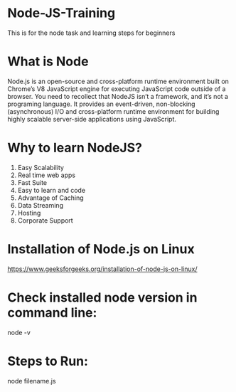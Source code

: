 # Node-JS-Training
This is for the node task and learning steps for beginners

# What is Node
Node.js is an open-source and cross-platform runtime environment built on Chrome’s V8 JavaScript engine for executing JavaScript code outside of a browser. You need to recollect that NodeJS isn’t a framework, and it’s not a programing language. It provides an event-driven, non-blocking (asynchronous) I/O and cross-platform runtime environment for building highly scalable server-side applications using JavaScript.

# Why to learn NodeJS?

1. Easy Scalability
2. Real time web apps
3. Fast Suite
4. Easy to learn and code
5. Advantage of Caching
6. Data Streaming
7. Hosting
8. Corporate Support

# Installation of Node.js on Linux
https://www.geeksforgeeks.org/installation-of-node-js-on-linux/

# Check installed node version in command line:
node -v

# Steps to Run:
node filename.js
